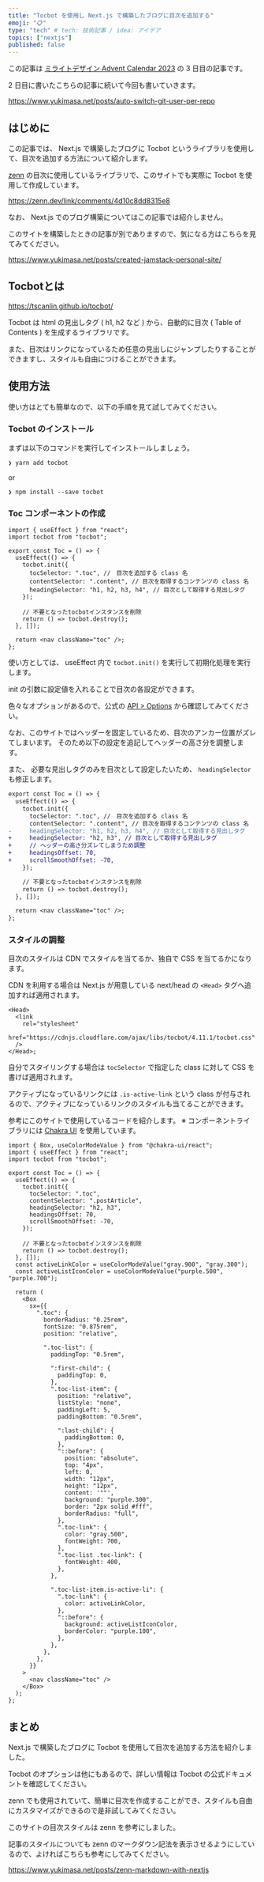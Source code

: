 ```yaml
---
title: "Tocbot を使用し Next.js で構築したブログに目次を追加する"
emoji: "📋"
type: "tech" # tech: 技術記事 / idea: アイデア
topics: ["nextjs"]
published: false
---
```


この記事は [ミライトデザイン Advent Calendar 2023](https://qiita.com/advent-calendar/2023/miraito-inc) の 3 日目の記事です。

2 日目に書いたこちらの記事に続いて今回も書いていきます。

https://www.yukimasa.net/posts/auto-switch-git-user-per-repo

## はじめに

この記事では、 Next.js で構築したブログに Tocbot というライブラリを使用して、目次を追加する方法について紹介します。

[zenn](https://zenn.dev/) の目次に使用しているライブラリで、このサイトでも実際に Tocbot を使用して作成しています。

https://zenn.dev/link/comments/4d10c8dd8315e8

なお、 Next.js でのブログ構築についてはこの記事では紹介しません。

このサイトを構築したときの記事が別でありますので、気になる方はこちらを見てみてください。

https://www.yukimasa.net/posts/created-jamstack-personal-site/

## Tocbotとは

https://tscanlin.github.io/tocbot/

Tocbot は html の見出しタグ ( h1, h2 など ) から、自動的に目次 ( Table of Contents ) を生成するライブラリです。

また、目次はリンクになっているため任意の見出しにジャンプしたりすることができますし、スタイルも自由につけることができます。

## 使用方法

使い方はとても簡単なので、以下の手順を見て試してみてください。

### Tocbot のインストール

まずは以下のコマンドを実行してインストールしましょう。

```sh-session
❯ yarn add tocbot
```

or

```sh-session
❯ npm install --save tocbot
```

### Toc コンポーネントの作成

```tsx
import { useEffect } from "react";
import tocbot from "tocbot";

export const Toc = () => {
  useEffect(() => {
    tocbot.init({
      tocSelector: ".toc", //　目次を追加する class 名
      contentSelector: ".content", // 目次を取得するコンテンツの class 名
      headingSelector: "h1, h2, h3, h4", // 目次として取得する見出しタグ
    });

    // 不要となったtocbotインスタンスを削除
    return () => tocbot.destroy();
  }, []);

  return <nav className="toc" />;
};
```

使い方としては、 useEffect 内で `tocbot.init()` を実行して初期化処理を実行します。

init の引数に設定値を入れることで目次の各設定ができます。

色々なオプションがあるので、公式の [API > Options](https://tscanlin.github.io/tocbot/#options) から確認してみてください。

なお、このサイトではヘッダーを固定しているため、目次のアンカー位置がズレてしまいます。
そのため以下の設定を追記してヘッダーの高さ分を調整します。

また、 必要な見出しタグのみを目次として設定したいため、 `headingSelector` も修正します。

```diff tsx
export const Toc = () => {
  useEffect(() => {
    tocbot.init({
      tocSelector: ".toc", //　目次を追加する class 名
      contentSelector: ".content", // 目次を取得するコンテンツの class 名
-     headingSelector: "h1, h2, h3, h4", // 目次として取得する見出しタグ
+     headingSelector: "h2, h3", // 目次として取得する見出しタグ
+     // ヘッダーの高さ分ズレてしまうため調整
+     headingsOffset: 70,
+     scrollSmoothOffset: -70,
    });

    // 不要となったtocbotインスタンスを削除
    return () => tocbot.destroy();
  }, []);

  return <nav className="toc" />;
};
```

### スタイルの調整

目次のスタイルは CDN でスタイルを当てるか、独自で CSS を当てるかになります。

CDN を利用する場合は Next.js が用意している next/head の `<Head>` タグへ追加すれば適用されます。

```tsx
<Head>
  <link
    rel="stylesheet"
    href="https://cdnjs.cloudflare.com/ajax/libs/tocbot/4.11.1/tocbot.css"
  />
</Head>;
```

自分でスタイリングする場合は `tocSelector` で指定した class に対して CSS を書けば適用されます。

アクティブになっているリンクには `.is-active-link` という class が付与されるので、アクティブになっているリンクのスタイルも当てることができます。

参考にこのサイトで使用しているコードを紹介します。
※ コンポーネントライブラリには [Chakra UI](https://chakra-ui.com/) を使用しています。

```tsx
import { Box, useColorModeValue } from "@chakra-ui/react";
import { useEffect } from "react";
import tocbot from "tocbot";

export const Toc = () => {
  useEffect(() => {
    tocbot.init({
      tocSelector: ".toc",
      contentSelector: ".postArticle",
      headingSelector: "h2, h3",
      headingsOffset: 70,
      scrollSmoothOffset: -70,
    });

    // 不要となったtocbotインスタンスを削除
    return () => tocbot.destroy();
  }, []);
  const activeLinkColor = useColorModeValue("gray.900", "gray.300");
  const activeListIconColor = useColorModeValue("purple.500", "purple.700");

  return (
    <Box
      sx={{
        ".toc": {
          borderRadius: "0.25rem",
          fontSize: "0.875rem",
          position: "relative",

          ".toc-list": {
            paddingTop: "0.5rem",

            ":first-child": {
              paddingTop: 0,
            },
            ".toc-list-item": {
              position: "relative",
              listStyle: "none",
              paddingLeft: 5,
              paddingBottom: "0.5rem",

              ":last-child": {
                paddingBottom: 0,
              },
              "::before": {
                position: "absolute",
                top: "4px",
                left: 0,
                width: "12px",
                height: "12px",
                content: '""',
                background: "purple.300",
                border: "2px solid #fff",
                borderRadius: "full",
              },
              ".toc-link": {
                color: "gray.500",
                fontWeight: 700,
              },
              ".toc-list .toc-link": {
                fontWeight: 400,
              },
            },

            ".toc-list-item.is-active-li": {
              ".toc-link": {
                color: activeLinkColor,
              },
              "::before": {
                background: activeListIconColor,
                borderColor: "purple.100",
              },
            },
          },
        },
      }}
    >
      <nav className="toc" />
    </Box>
  );
};
```

## まとめ

Next.js で構築したブログに Tocbot を使用して目次を追加する方法を紹介しました。

Tocbot のオプションは他にもあるので、詳しい情報は Tocbot の公式ドキュメントを確認してください。

zenn でも使用されていて、簡単に目次を作成することができ、スタイルも自由にカスタマイズができるので是非試してみてください。

このサイトの目次スタイルは zenn を参考にしました。

記事のスタイルについても zenn のマークダウン記法を表示させるようにしているので、よければこちらも参考にしてみてください。

https://www.yukimasa.net/posts/zenn-markdown-with-nextjs
